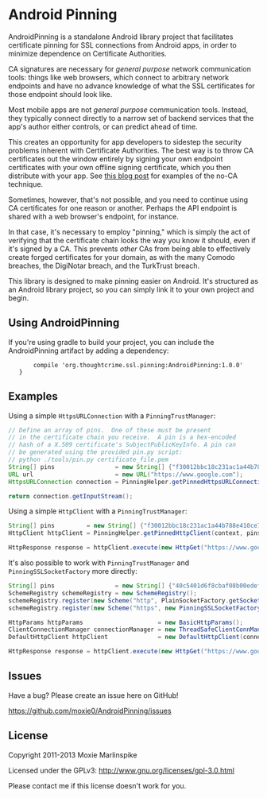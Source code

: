 Android Pinning
=================

AndroidPinning is a standalone Android library project that facilitates certificate pinning for SSL
connections from Android apps, in order to minimize dependence on Certificate Authorities.

CA signatures are necessary for *general purpose* network communication tools: things like web
browsers, which connect to arbitrary network endpoints and have no advance knowledge of what the SSL
certificates for those endpoint should look like.

Most mobile apps are not *general purpose* communication tools.  Instead, they typically connect
directly to a narrow set of backend services that the app's author either controls, or can
predict ahead of time.

This creates an opportunity for app developers to sidestep the security problems inherent with
Certificate Authorities.  The best way is to throw CA certificates out the window entirely by
signing your own endpoint certificates with your own offline signing certificate, which you then
distribute with your app.  See [this blog post](http://thoughtcrime.org/blog/authenticity-is-broken-in-ssl-but-your-app-ha/)
for examples of the no-CA technique.

Sometimes, however, that's not possible, and you need to continue using CA certificates for one
reason or another.  Perhaps the API endpoint is shared with a web browser's endpoint, for instance.

In that case, it's necessary to employ "pinning," which is simply the act of verifying that the
certificate chain looks the way you know it should, even if it's signed by a CA.  This prevents
*other* CAs from being able to effectively create forged certificates for your domain, as with the
many Comodo breaches, the DigiNotar breach, and the TurkTrust breach.

This library is designed to make pinning easier on Android.  It's structured as an Android library
project, so you can simply link it to your own project and begin.

Using AndroidPinning
-----------

If you're using gradle to build your project, you can include the AndroidPinning artifact by
adding a dependency:

```dependencies {
       compile 'org.thoughtcrime.ssl.pinning:AndroidPinning:1.0.0'
   }
```

Examples
-----------

Using a simple `HttpsURLConnection` with a `PinningTrustManager`:

```java
// Define an array of pins.  One of these must be present
// in the certificate chain you receive.  A pin is a hex-encoded
// hash of a X.509 certificate's SubjectPublicKeyInfo. A pin can
// be generated using the provided pin.py script:
// python ./tools/pin.py certificate_file.pem
String[] pins                 = new String[] {"f30012bbc18c231ac1a44b788e410ce754182513"};
URL url                       = new URL("https://www.google.com");
HttpsURLConnection connection = PinningHelper.getPinnedHttpsURLConnection(context, pins, url);

return connection.getInputStream();
```

Using a simple `HttpClient` with a `PinningTrustManager`:

```java
String[] pins         = new String[] {"f30012bbc18c231ac1a44b788e410ce754182513"};
HttpClient httpClient = PinningHelper.getPinnedHttpClient(context, pins);

HttpResponse response = httpClient.execute(new HttpGet("https://www.google.com/"));
```

It's also possible to work with `PinningTrustManager` and `PinningSSLSocketFactory` more directly:

```java
String[] pins                 = new String[] {"40c5401d6f8cbaf08b00edefb1ee87d005b3b9cd"};
SchemeRegistry schemeRegistry = new SchemeRegistry();
schemeRegistry.register(new Scheme("http", PlainSocketFactory.getSocketFactory(), 80));
schemeRegistry.register(new Scheme("https", new PinningSSLSocketFactory(getContext() ,pins, 0), 443));

HttpParams httpParams                     = new BasicHttpParams();
ClientConnectionManager connectionManager = new ThreadSafeClientConnManager(httpParams, schemeRegistry);
DefaultHttpClient httpClient              = new DefaultHttpClient(connectionManager, httpParams);

HttpResponse response = httpClient.execute(new HttpGet("https://www.google.com/"));
```

Issues
-----------

Have a bug? Please create an issue here on GitHub!

https://github.com/moxie0/AndroidPinning/issues

License
---------------------

Copyright 2011-2013 Moxie Marlinspike

Licensed under the GPLv3: http://www.gnu.org/licenses/gpl-3.0.html

Please contact me if this license doesn't work for you.
